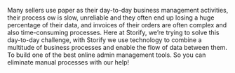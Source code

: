 Many sellers use paper as their day-to-day business management activities, their process 
ow is slow, unreliable and they often end up losing a huge percentage of their data, and 
invoices of their orders are often complex and also time-consuming processes.
Here at Storify, we’re trying to solve this day-to-day challenge, with Storify we use 
technology to combine a multitude of business processes and enable the flow of data 
between them. To build one of the best online admin management tools. So you can 
eliminate manual processes with our help!
